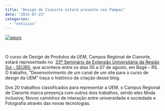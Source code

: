 ```yaml
---
title: "Design de Cianorte estará presente nos Pampas"
date: "2015-07-23"
categories: 
  - "noticias"
---
```


[![seurs](/img/antigo/2014/07/seurs.png)](http://eventos.unipampa.edu.br/seurs2015/)

 

O curso de Design de Produtos da UEM, Campus Regional de Cianorte, estará representado no  [33º Seminário de Extensão Universitária da Região Sul - SEURS](http://eventos.unipampa.edu.br/seurs2015), que acontece entre os dias 05 a 07 de agosto, em Bagé – RS.  O trabalho, “Desenvolvimento de um canal de um site para o curso de design da UEM” traça o histórico da criação desse blog.

Dos 20 trabalhos classificados para representar a UEM, o Campus Regional de Cianorte marca presença com outros dois trabalhos, sendo eles Moda inclusiva; Novos caminhos de interação entre universidade e sociedade e Fotografia através das novas tecnologias.
